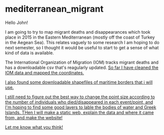 # mediterranean_migrant

Hello John! 

I am going to try to map migrant deaths and disappearances which took place in 2015 in the Eastern Mediterranean (mostly off the coast of Turkey in the Aegean Sea). This relates vaguely to some research I am hoping to do next semester, so I thought it would be useful to start to get a sense of what kind of data is available. 

The International Organization of Migration (IOM) tracks migrant deaths and has a downloadable csv that's reagularly updated. <a href="https://missingmigrants.iom.int/downloads"> So far I have cleaned the IOM data and mapped the coordinates. 

I also found some downloadable shapefiles of maritime borders <a href=https://www.marineregions.org/downloads.php> that i will use. 

I still need to figure out the best way to change the point size according to the number of individuals who died/disappeared in each event/point, and I'm hoping to find some good layers to lable the bodies of water and Greek Islands. 
THen I will make a static web, explain the data and where it came from, and make the website! 

Let me know what you think! 
